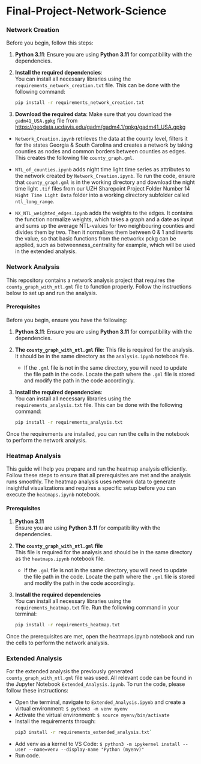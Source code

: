 # Final-Project-Network-Science

### Network Creation
Before you begin, follow this steps:

1. **Python 3.11**: Ensure you are using **Python 3.11** for compatibility with the dependencies.

2. **Install the required dependencies**:  
   You can install all necessary libraries using the `requirements_network_creation.txt` file. This can be done with the following command:

   ```bash
   pip install -r requirements_network_creation.txt

3. **Download the required data**:
   Make sure that you download the `gadm41_USA.gpkg` file from https://geodata.ucdavis.edu/gadm/gadm4.1/gpkg/gadm41_USA.gpkg 

- `Network_Creation.ipynb` retrieves the data at the county level, filters it for the states Georgia & South Carolina and creates a network by taking counties as nodes and common borders between counties as edges. This creates the following file `county_graph.gml`.

- `NTL_of_counties.ipynb` adds night time light time series as attributes to the network created by `Network_Creation.ipynb`. To run the code, ensure that `county_graph.gml` is in the working directory and download the night time light `.tif` files from our UZH Sharepoint Project Folder Number 14 `Night Time Light Data` folder into a working directory subfolder called `ntl_long_range`.

- `NX_NTL_weighted_edges.ipynb` adds the weights to the edges. It contains the function normalize weights, which takes a graph and a date as input and sums up the average NTL-values
for two neighbouring counties and divides them by two. Then it normalizes them between 0 & 1 and inverts the value, so that basic functions from the networkx pckg can be applied, such as 
betweenness_centrality for example, which will be used in the extended analysis.


### Network Analysis
This repository contains a network analysis project that requires the `county_graph_with_ntl.gml` file to function properly. Follow the instructions below to set up and run the analysis.

#### Prerequisites

Before you begin, ensure you have the following:

1. **Python 3.11**: Ensure you are using **Python 3.11** for compatibility with the dependencies.

2. **The `county_graph_with_ntl.gml` file**: This file is required for the analysis. It should be in the same directory as the `analysis.ipynb` notebook file.  
   - If the `.gml` file is not in the same directory, you will need to update the file path in the code. Locate the path where the `.gml` file is stored and modify the path in the code accordingly.

3. **Install the required dependencies**:  
   You can install all necessary libraries using the `requirements_analysis.txt` file. This can be done with the following command:

   ```bash
   pip install -r requirements_analysis.txt

Once the requirements are installed, you can run the cells in the notebook to perform the network analysis.

### Heatmap Analysis
This guide will help you prepare and run the heatmap analysis efficiently. Follow these steps to ensure that all prerequisites are met and the analysis runs smoothly. The heatmap analysis uses network data to generate insightful visualizations and requires a specific setup before you can execute the `heatmaps.ipynb` notebook.

#### Prerequisites

1. **Python 3.11**  
   Ensure you are using **Python 3.11** for compatibility with the dependencies.

2. **The `county_graph_with_ntl.gml` file**  
   This file is required for the analysis and should be in the same directory as the `heatmaps.ipynb` notebook file.  
   - If the `.gml` file is not in the same directory, you will need to update the file path in the code. Locate the path where the `.gml` file is stored and modify the path in the code accordingly.

3. **Install the required dependencies**  
   You can install all necessary libraries using the `requirements_heatmap.txt` file. Run the following command in your terminal:

   ```bash
   pip install -r requirements_heatmap.txt
   
Once the prerequisites are met, open the heatmaps.ipynb notebook and run the cells to perform the network analysis.

### Extended Analysis
For the extended analysis the previously generated `county_graph_with_ntl.gml` file was used. All relevant code can be found in the Jupyter Notebook `Extended_Analysis.ipynb`. To run the code, please follow these instructions: 
  - Open the terminal, navigate to `Extended_Analysis.ipynb` and create a virtual environment: `$ python3 -m venv myenv`
  - Activate the virtual environment: `$ source myenv/bin/activate`
  - Install the requirements through:
    ```bash
    pip3 install -r requirements_extended_analysis.txt`
  - Add venv as a kernel to VS Code: `$ python3 -m ipykernel install --user --name=venv --display-name "Python (myenv)"`
  - Run code.

